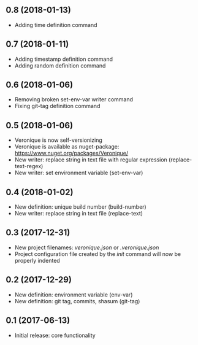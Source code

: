 ## 0.8 (2018-01-13)

- Adding time definition command

## 0.7 (2018-01-11)

- Adding timestamp definition command
- Adding random definition command

## 0.6 (2018-01-06)

- Removing broken set-env-var writer command
- Fixing git-tag definition command

## 0.5 (2018-01-06)

- Veronique is now self-versionizing
- Veronique is available as nuget-package: https://www.nuget.org/packages/Veronique/
- New writer: replace string in text file with regular expression (replace-text-regex)
- New writer: set environment variable (set-env-var)

## 0.4 (2018-01-02)

- New definition: unique build number (build-number)
- New writer: replace string in text file (replace-text)

## 0.3 (2017-12-31)

- New project filenames: *veronique.json* or *.veronique.json*
- Project configuration file created by the *init* command will now be properly indented

## 0.2 (2017-12-29)

- New definition: environment variable (env-var)
- New definition: git tag, commits, shasum (git-tag)

## 0.1 (2017-06-13)

- Initial release: core functionality